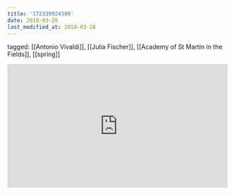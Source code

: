 ```yaml
---
title: '172339924399'
date: 2018-03-28
last_modified_at: 2018-03-28
---
```

tagged: [[Antonio Vivaldi]], [[Julia Fischer]], [[Academy of St Martin in the Fields]], [[spring]]
<iframe allow="accelerometer; autoplay; clipboard-write; encrypted-media; gyroscope; picture-in-picture" allowfullscreen="" frameborder="0" height="281" id="youtube_iframe" src="https://www.youtube.com/embed/aFHPRi0ZeXE?feature=oembed&amp;enablejsapi=1&amp;origin=https://safe.txmblr.com&amp;wmode=opaque" width="500"></iframe>